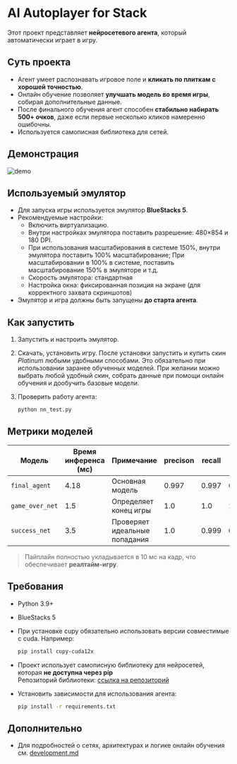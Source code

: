 
# AI Autoplayer for Stack

Этот проект представляет **нейросетевого агента**, который автоматически играет в игру.  

## Суть проекта

- Агент умеет распознавать игровое поле и **кликать по плиткам с хорошей точностью**.
- Онлайн обучение позволяет **улучшать модель во время игры**, собирая дополнительные данные.
- После финального обучения агент способен **стабильно набирать 500+ очков**, даже если первые несколько кликов намеренно ошибочны.
- Используется самописная библиотека для сетей.

## Демонстрация
![demo](Data/images/Demo/demo.gif) 

## Используемый эмулятор

- Для запуска игры используется эмулятор **BlueStacks 5**.
- Рекомендуемые настройки:
  - Включить виртуализацию.
  - Внутри настройках эмулятора поставить разрешение: 480×854 и 180 DPI.
  - При использования масштабирования в системе 150%, внутри эмулятора поставить 100% масштабирование;
    При масштабировании в 100% в системе, поставить масштабирование 150% в эмуляторе и т.д.
  - Скорость эмулятора: стандартная
  - Настройка окна: фиксированная позиция на экране (для корректного захвата скриншотов)
- Эмулятор и игра должны быть запущены **до старта агента**.

## Как запустить

1. Запустить и настроить эмулятор.
2. Скачать, установить игру. После установки запустить и купить скин *Platinum* любыми удобными способами. 
   Это обязательно при использовании заранее обученных моделей. 
   При желании можно выбрать любой удобный скин, собрать данные при помощи онлайн обучения и дообучить базовые модели.
3. Проверить работу агента:

   ```bash
   python nn_test.py
   ```

## Метрики моделей

| Модель          | Время инференса (мс) | Примечание                    | precison | recall | f1    | accuracy | thr  |
|-----------------| -------------------- | ----------------------------- |----------|--------|-------|----------|------|
| `final_agent`   | 4.18                 | Основная модель               | 0.997    | 0.997  | 0.997 | 0.999    | 0.56 |
| `game_over_net` | 1.5                  | Определяет конец игры         | 1.0      | 1.0    | 1.0   | 1.0      | 0.78 |
| `success_net`   | 3.5                  | Проверяет идеальные попадания | 1.0      | 0.999  | 0.999 | 0.999    | 0.95 |

> Пайплайн полностью укладывается в 10 мс на кадр, что обеспечивает **реалтайм-игру**.

## Требования


- Python 3.9+  
- BlueStacks 5
- При установке cupy обязательно использовать версии совместимые с cuda. Например:

    ```bash
    pip install cupy-cuda12x
    ```

- Проект использует самописную библиотеку для нейросетей, которая **не доступна через pip**  
  Репозиторий библиотеки: [ссылка на репозиторий](https://github.com/Delisseu/NeuralNetwork)  


- Установить зависимости для использования агента:
    ```bash
    pip install -r requirements.txt
    ```

## Дополнительно

* Для подробностей о сетях, архитектурах и логике онлайн обучения см. [development.md](development.md)